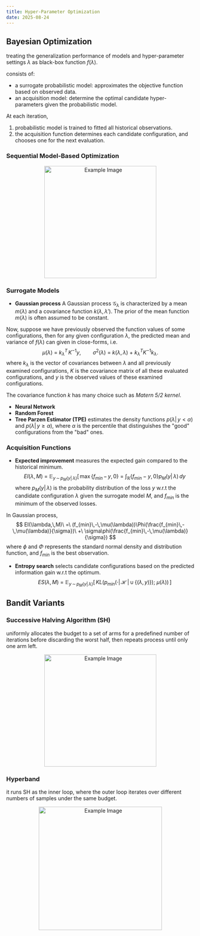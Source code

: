 ```yaml
---
title: Hyper-Parameter Optimization
date: 2025-08-24
---
```


## Bayesian Optimization
treating the generalization performance of models and hyper-parameter settings $\lambda$ as black-box function $f(\lambda)$.

consists of:
- a surrogate probabilistic model: approximates the objective function based on observed data.
- an acquisition model: determine the optimal candidate hyper-parameters given the probabilistic model.

At each iteration,
1. probabilistic model is trained to fitted all historical observations.
2. the acquisition function determines each candidate configuration, and chooses one for the next evaluation.
### Sequential Model-Based Optimization
<div style="text-align:center;">
<img src="https://i.postimg.cc/XvzzkSpq/2025-07-30-9-36-52.png" alt="Example Image" style="height: 300px;">
</div>

### Surrogate Models
- **Gaussian process**
A Gaussian process $\mathcal{G}_\lambda$  is characterized by a mean $m(\lambda)$ and a covariance function $k(\lambda, \lambda')$. The prior of the mean function $m(\lambda)$ is often assumed to be constant.

Now, suppose we have previously observed the function values of some configurations, then for any given configuration $\lambda$, the predicted mean and variance of $f(\lambda)$ can given in close-forms, i.e.
$$
\mu(\lambda)\ =\ k_\lambda^T\,K^{-1}y,\qquad\sigma^2(\lambda)\ =\ k(\lambda, \lambda)\ +\ k_\lambda^TK^{-1}k_\lambda.
$$
where $k_\lambda$ is the vector of covariances between $\lambda$ and all previously examined configurations, $K$ is the covariance matrix of all these evaluated configurations, and $y$ is the observed values of these examined configurations.

The covariance function $k$ has many choice such as *Matern 5/2 kernel*.
- **Neural Network**
- **Random Forest**
- **Tree Parzen Estimator (TPE)**
estimates the density functions $p(\lambda|\,y < \alpha)$ and $p(\lambda|\,y \geq \alpha)$, where $\alpha$ is the percentile that distinguishes the "good" configurations from the "bad" ones.

### Acquisition Functions
- **Expected improvement**
measures the expected gain compared to the historical minimum.
$$
EI(\lambda,\,M)\ =\ \mathbb{E}_{y\,\sim\,p_M(y|\,\lambda)}[\,\max\{ f_{min}\,-\,y,\,0\}\ =\ \int_{\mathbb{R}}\{ f_{min} - y,\,0 \}p_M(y|\,\lambda)\,dy
$$
where $p_M(y|\,\lambda)$ is the probability distribution of the loss $y$ w.r.t the candidate configuration $\lambda$ given the surrogate model $M$, and $f_{min}$ is the minimum of the observed losses.

In Gaussian process,
$$
EI(\lambda,\,M)\ =\ (f_{min}\,-\,\mu(\lambda))\Phi(\frac{f_{min}\,-\,\mu(\lambda)}{\sigma})\ +\ \sigma\phi(\frac{f_{min}\,-\,\mu(\lambda)}{\sigma})
$$
where $\phi$ and $\Phi$ represents the standard normal density and distribution function, and $f_{min}$ is the best observation.

- **Entropy search**
selects candidate configurations based on the predicted information gain w.r.t the optimum.
$$
ES(\lambda,\,M)\ =\ \mathbb{E}_{y\,\sim\,p_M(y|\,\lambda)}[\, KL(p_{min}(\cdot|\,\mathcal{H}\,|\,\cup\,\{ (\lambda,\,y) \});\ \mu(\lambda)) \,]
$$
## Bandit Variants
### Successive Halving Algorithm (SH)
uniformly allocates the budget to a set of arms for a predefined number of iterations before discarding the worst half, then repeats process until only one arm left.

<div style="text-align:center;">
<img src="https://i.postimg.cc/XY7B6XgZ/2025-07-30-10-02-42.png" alt="Example Image" style="height: 300px;">
</div>

### Hyperband
it runs SH as the inner loop, where the outer loop iterates over different numbers of samples under the same budget.

<div style="text-align:center;">
<img src="https://i.postimg.cc/Ghz9Kd1b/2025-07-30-10-03-24.png" alt="Example Image" style="height: 330px;">
</div>

